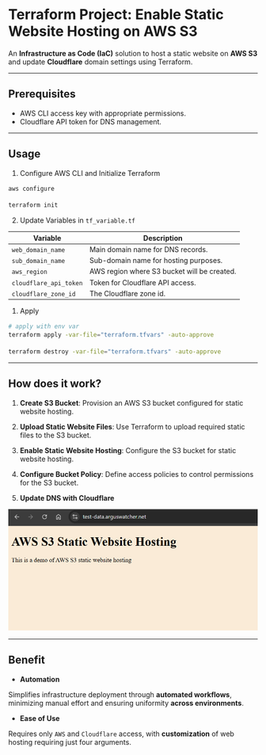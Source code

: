 # Terraform Project: Enable Static Website Hosting on AWS S3

An **Infrastructure as Code (IaC)** solution to host a static website on **AWS S3** and update **Cloudflare** domain settings using Terraform.

---

## Prerequisites

- AWS CLI access key with appropriate permissions.
- Cloudflare API token for DNS management.

---

## Usage

1. Configure AWS CLI and Initialize Terraform

```sh
aws configure

terraform init
```

2. Update Variables in `tf_variable.tf`

| Variable               | Description                                 |
| ---------------------- | ------------------------------------------- |
| `web_domain_name`      | Main domain name for DNS records.           |
| `sub_domain_name`      | Sub-domain name for hosting purposes.       |
| `aws_region`           | AWS region where S3 bucket will be created. |
| `cloudflare_api_token` | Token for Cloudflare API access.            |
| `cloudflare_zone_id`   | The Cloudflare zone id.                     |

1. Apply

```sh
# apply with env var
terraform apply -var-file="terraform.tfvars" -auto-approve

terraform destroy -var-file="terraform.tfvars" -auto-approve
```

---

## How does it work?

1. **Create S3 Bucket**: Provision an AWS S3 bucket configured for static website hosting.

2. **Upload Static Website Files**: Use Terraform to upload required static files to the S3 bucket.

3. **Enable Static Website Hosting**: Configure the S3 bucket for static website hosting.

4. **Configure Bucket Policy**: Define access policies to control permissions for the S3 bucket.

5. **Update DNS with Cloudflare**

![pic](./screenshot02.png)

---

## Benefit

- **Automation**

Simplifies infrastructure deployment through **automated workflows**, minimizing manual effort and ensuring uniformity **across environments**.

- **Ease of Use**

Requires only `AWS` and `Cloudflare` access, with **customization** of web hosting requiring just four arguments.

